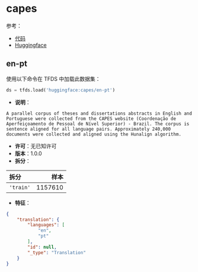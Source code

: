 # capes

参考：

- [代码](https://github.com/huggingface/datasets/blob/master/datasets/capes)
- [Huggingface](https://huggingface.co/datasets/capes)

## en-pt

使用以下命令在 TFDS 中加载此数据集：

```python
ds = tfds.load('huggingface:capes/en-pt')
```

- **说明**：

```
A parallel corpus of theses and dissertations abstracts in English and Portuguese were collected from the CAPES website (Coordenação de Aperfeiçoamento de Pessoal de Nível Superior) - Brazil. The corpus is sentence aligned for all language pairs. Approximately 240,000 documents were collected and aligned using the Hunalign algorithm.
```

- **许可**：无已知许可
- **版本**：1.0.0
- **拆分**：

拆分 | 样本
:-- | --:
`'train'` | 1157610

- **特征**：

```json
{
    "translation": {
        "languages": [
            "en",
            "pt"
        ],
        "id": null,
        "_type": "Translation"
    }
}
```
